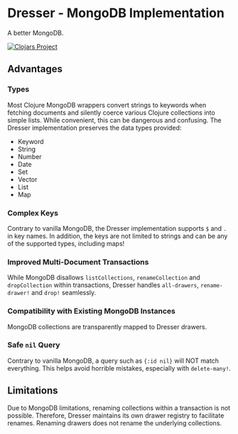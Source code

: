 # Dresser - MongoDB Implementation

A better MongoDB.

[![Clojars Project](https://img.shields.io/clojars/v/org.clojars.frozenlock/dresser-impl-mongodb.svg)](https://clojars.org/org.clojars.frozenlock/dresser-impl-mongodb)

## Advantages

### Types

Most Clojure MongoDB wrappers convert strings to keywords when fetching documents and silently coerce various Clojure collections into simple lists. While convenient, this can be dangerous and confusing. The Dresser implementation preserves the data types provided:

- Keyword
- String
- Number
- Date
- Set
- Vector
- List
- Map

### Complex Keys

Contrary to vanilla MongoDB, the Dresser implementation supports `$` and `.` in key names.
In addition, the keys are not limited to strings and can be any of the supported types, including maps!

### Improved Multi-Document Transactions

While MongoDB disallows `listCollections`, `renameCollection` and `dropCollection` within transactions, Dresser handles `all-drawers`, `rename-drawer!` and `drop!` seamlessly.

### Compatibility with Existing MongoDB Instances

MongoDB collections are transparently mapped to Dresser drawers.

### Safe `nil` Query

Contrary to vanilla MongoDB, a query such as `{:id nil}` will NOT match everything.
This helps avoid horrible mistakes, especially with `delete-many!`.


## Limitations

Due to MongoDB limitations, renaming collections within a transaction is not possible. Therefore, Dresser maintains its own drawer registry to facilitate renames. Renaming drawers does not rename the underlying collections.
